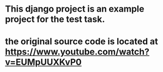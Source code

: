 # This django project is an example project for the test task. 
# the original source code is located at https://www.youtube.com/watch?v=EUMpUUXKvP0 